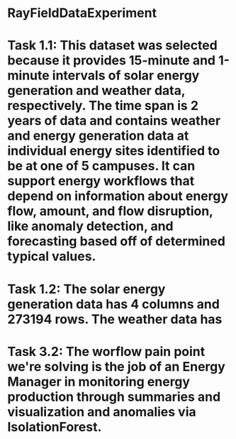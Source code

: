 # RayFieldDataExperiment
# Task 1.1: This dataset was selected because it provides 15-minute and 1-minute intervals of solar energy generation and weather data, respectively. The time span is 2 years of data and contains weather and energy generation data at individual energy sites identified to be at one of 5 campuses. It can support energy workflows that depend on information about energy flow, amount, and flow disruption, like anomaly detection, and forecasting based off of determined typical values.
# Task 1.2: The solar energy generation data has 4 columns and 273194 rows. The weather data has
# Task 3.2: The worflow pain point we're solving is the job of an Energy Manager in monitoring energy production through summaries and visualization and anomalies via IsolationForest.

